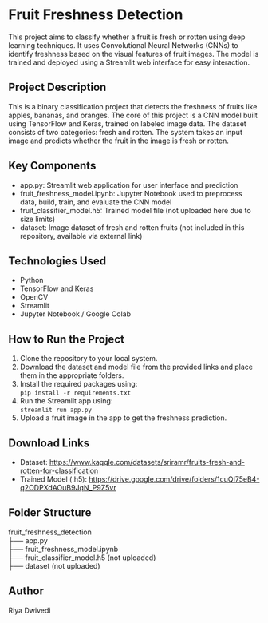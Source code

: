 # Fruit Freshness Detection

This project aims to classify whether a fruit is fresh or rotten using deep learning techniques. It uses Convolutional Neural Networks (CNNs) to identify freshness based on the visual features of fruit images. The model is trained and deployed using a Streamlit web interface for easy interaction.

## Project Description

This is a binary classification project that detects the freshness of fruits like apples, bananas, and oranges. The core of this project is a CNN model built using TensorFlow and Keras, trained on labeled image data. The dataset consists of two categories: fresh and rotten. The system takes an input image and predicts whether the fruit in the image is fresh or rotten.

## Key Components

- app.py: Streamlit web application for user interface and prediction  
- fruit_freshness_model.ipynb: Jupyter Notebook used to preprocess data, build, train, and evaluate the CNN model  
- fruit_classifier_model.h5: Trained model file (not uploaded here due to size limits)  
- dataset: Image dataset of fresh and rotten fruits (not included in this repository, available via external link)

## Technologies Used

- Python  
- TensorFlow and Keras  
- OpenCV  
- Streamlit  
- Jupyter Notebook / Google Colab

## How to Run the Project

1. Clone the repository to your local system.  
2. Download the dataset and model file from the provided links and place them in the appropriate folders.  
3. Install the required packages using:  
   `pip install -r requirements.txt`  
4. Run the Streamlit app using:  
   `streamlit run app.py`  
5. Upload a fruit image in the app to get the freshness prediction.

## Download Links

- Dataset: https://www.kaggle.com/datasets/sriramr/fruits-fresh-and-rotten-for-classification  
- Trained Model (.h5): https://drive.google.com/drive/folders/1cuQI75eB4-q2ODPXdAOuB9JqN_P9Z5vr

## Folder Structure

fruit_freshness_detection  
├── app.py  
├── fruit_freshness_model.ipynb  
├── fruit_classifier_model.h5 (not uploaded)  
├── dataset (not uploaded)

## Author

Riya Dwivedi
